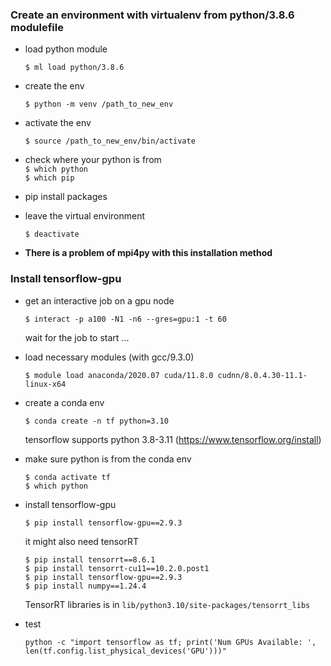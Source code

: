 
### Create an environment with virtualenv from python/3.8.6 modulefile

- load python module

  `$ ml load python/3.8.6`   

- create the env

  `$ python -m venv /path_to_new_env`   
   
- activate the env
 
   `$ source /path_to_new_env/bin/activate`   

- check where your python is from  
  `$ which python`  
  `$ which pip`

- pip install packages
    
- leave the virtual environment  

   `$ deactivate`

- **There is a problem of mpi4py with this installation method**  

### Install tensorflow-gpu

- get an interactive job on a gpu node

  `$ interact -p a100 -N1 -n6 --gres=gpu:1 -t 60`       

  wait for the job to start ...

- load necessary modules (with gcc/9.3.0)   

  `$ module load anaconda/2020.07 cuda/11.8.0 cudnn/8.0.4.30-11.1-linux-x64`   

- create a conda env

  `$ conda create -n tf python=3.10` 

  tensorflow supports python 3.8-3.11 (https://www.tensorflow.org/install)   
  
- make sure python is from the conda env  

  `$ conda activate tf`  
  `$ which python`  

- install tensorflow-gpu

  `$ pip install tensorflow-gpu==2.9.3`

  it might also need tensorRT

  `$ pip install tensorrt==8.6.1`  
  `$ pip install tensorrt-cu11==10.2.0.post1`  
  `$ pip install tensorflow-gpu==2.9.3`  
  `$ pip install numpy==1.24.4`  

  TensorRT libraries is in `lib/python3.10/site-packages/tensorrt_libs`
  
- test

  `python -c "import tensorflow as tf; print('Num GPUs Available: ', len(tf.config.list_physical_devices('GPU')))"`   

  
